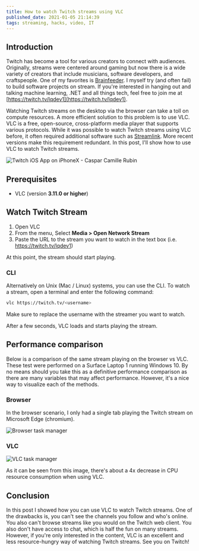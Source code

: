 ```yaml
---
title: How to watch Twitch streams using VLC
published_date: 2021-01-05 21:14:39
tags: streaming, hacks, video, IT
---
```


## Introduction

Twitch has become a tool for various creators to connect with audiences. Originally, streams were centered around gaming but now there is a wide variety of creators that include musicians, software developers, and craftspeople. One of my favorites is [Brainfeeder](https://www.twitch.tv/brainfeeder). I myself try (and often fail) to build software projects on stream. If you're interested in hanging out and talking machine learning, .NET and all things tech, feel free to join me at [https://twitch.tv/lqdev1](https://twitch.tv/lqdev1).

Watching Twitch streams on the desktop via the browser can take a toll on compute resources. A more efficient solution to this problem is to use VLC. VLC is a free, open-source, cross-platform media player that supports various protocols. While it was possible to watch Twitch streams using VLC before, it often required additional software such as [Streamlink](https://github.com/streamlink/streamlink). More recent versions make this requirement redundant. In this post, I'll show how to use VLC to watch Twitch streams.

![Twitch iOS App on iPhoneX - Caspar Camille Rubin](https://user-images.githubusercontent.com/11130940/103722126-4883f780-4f9d-11eb-8cc8-304d1a249ef9.png)

## Prerequisites

- VLC (version **3.11.0 or higher**)

## Watch Twitch Stream

1. Open VLC
2. From the menu, Select **Media > Open Network Stream**
3. Paste the URL to the stream you want to watch in the text box (i.e. https://twitch.tv/lqdev1)

At this point, the stream should start playing.

### CLI

Alternatively on Unix (Mac / Linux) systems, you can use the CLI. To watch a stream, open a terminal and enter the following command:

```bash
vlc https://twitch.tv/<username>
```

Make sure to replace the username with the streamer you want to watch.

After a few seconds, VLC loads and starts playing the stream.

## Performance comparison

Below is a comparison of the same stream playing on the browser vs VLC. These test were performed on a Surface Laptop 1 running Windows 10. By no means should you take this as a definitive performance comparison as there are many variables that may affect performance. However, it's a nice way to visualize each of the methods.

### Browser

In the browser scenario, I only had a single tab playing the Twitch stream on Microsoft Edge (chromium).

![Browser task manager](https://user-images.githubusercontent.com/11130940/103723087-43c04300-4f9f-11eb-9969-df40541693bd.png)

### VLC

![VLC task manager](https://user-images.githubusercontent.com/11130940/103721933-e1fed980-4f9c-11eb-92f3-0147f2c09134.png)

As it can be seen from this image, there's about a 4x decrease in CPU resource consumption when using VLC.

## Conclusion

In this post I showed how you can use VLC to watch Twitch streams. One of the drawbacks is, you can't see the channels you follow and who's online. You also can't browse streams like you would on the Twitch web client. You also don't have access to chat, which is half the fun on many streams. However, if you're only interested in the content, VLC is an excellent and less resource-hungry way of watching Twitch streams. See you on Twitch!
